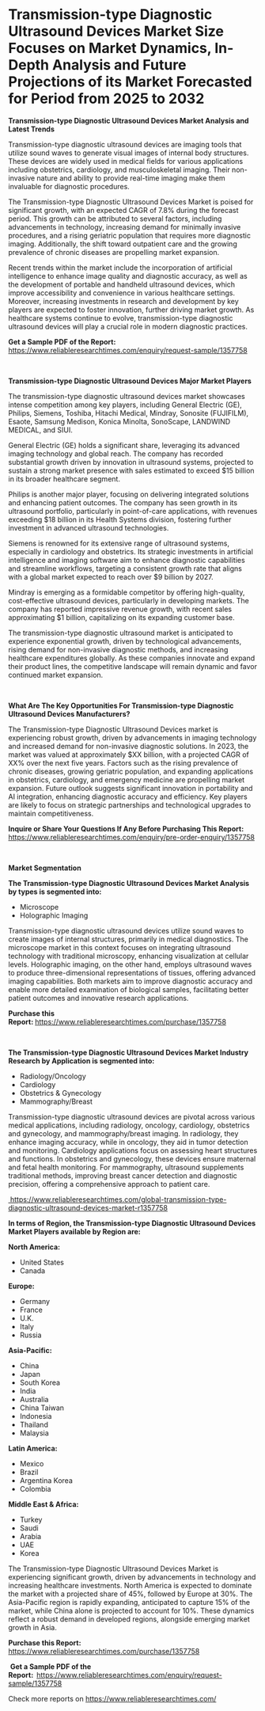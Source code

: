 <p><h1>Transmission-type Diagnostic Ultrasound Devices Market Size Focuses on Market Dynamics, In-Depth Analysis and Future Projections of its Market Forecasted for Period from 2025 to 2032</h1></p><p><strong>Transmission-type Diagnostic Ultrasound Devices Market Analysis and Latest Trends</strong></p>
<p><p>Transmission-type diagnostic ultrasound devices are imaging tools that utilize sound waves to generate visual images of internal body structures. These devices are widely used in medical fields for various applications including obstetrics, cardiology, and musculoskeletal imaging. Their non-invasive nature and ability to provide real-time imaging make them invaluable for diagnostic procedures.</p><p>The Transmission-type Diagnostic Ultrasound Devices Market is poised for significant growth, with an expected CAGR of 7.8% during the forecast period. This growth can be attributed to several factors, including advancements in technology, increasing demand for minimally invasive procedures, and a rising geriatric population that requires more diagnostic imaging. Additionally, the shift toward outpatient care and the growing prevalence of chronic diseases are propelling market expansion.</p><p>Recent trends within the market include the incorporation of artificial intelligence to enhance image quality and diagnostic accuracy, as well as the development of portable and handheld ultrasound devices, which improve accessibility and convenience in various healthcare settings. Moreover, increasing investments in research and development by key players are expected to foster innovation, further driving market growth. As healthcare systems continue to evolve, transmission-type diagnostic ultrasound devices will play a crucial role in modern diagnostic practices.</p></p>
<p><strong>Get a Sample PDF of the Report:&nbsp;</strong> <a href="https://www.reliableresearchtimes.com/enquiry/request-sample/1357758?utm_campaign=3444&utm_medium=2&utm_source=Github&utm_content=ia&utm_term=11042025&utm_id=transmission-type-diagnostic-ultrasound-devices">https://www.reliableresearchtimes.com/enquiry/request-sample/1357758</a></p>
<p>&nbsp;</p>
<p><strong>Transmission-type Diagnostic Ultrasound Devices Major Market Players</strong></p>
<p><p>The transmission-type diagnostic ultrasound devices market showcases intense competition among key players, including General Electric (GE), Philips, Siemens, Toshiba, Hitachi Medical, Mindray, Sonosite (FUJIFILM), Esaote, Samsung Medison, Konica Minolta, SonoScape, LANDWIND MEDICAL, and SIUI. </p><p>General Electric (GE) holds a significant share, leveraging its advanced imaging technology and global reach. The company has recorded substantial growth driven by innovation in ultrasound systems, projected to sustain a strong market presence with sales estimated to exceed $15 billion in its broader healthcare segment.</p><p>Philips is another major player, focusing on delivering integrated solutions and enhancing patient outcomes. The company has seen growth in its ultrasound portfolio, particularly in point-of-care applications, with revenues exceeding $18 billion in its Health Systems division, fostering further investment in advanced ultrasound technologies.</p><p>Siemens is renowned for its extensive range of ultrasound systems, especially in cardiology and obstetrics. Its strategic investments in artificial intelligence and imaging software aim to enhance diagnostic capabilities and streamline workflows, targeting a consistent growth rate that aligns with a global market expected to reach over $9 billion by 2027.</p><p>Mindray is emerging as a formidable competitor by offering high-quality, cost-effective ultrasound devices, particularly in developing markets. The company has reported impressive revenue growth, with recent sales approximating $1 billion, capitalizing on its expanding customer base.</p><p>The transmission-type diagnostic ultrasound market is anticipated to experience exponential growth, driven by technological advancements, rising demand for non-invasive diagnostic methods, and increasing healthcare expenditures globally. As these companies innovate and expand their product lines, the competitive landscape will remain dynamic and favor continued market expansion.</p></p>
<p>&nbsp;</p>
<p><strong>What Are The Key Opportunities For Transmission-type Diagnostic Ultrasound Devices Manufacturers?</strong></p>
<p><p>The Transmission-type Diagnostic Ultrasound Devices market is experiencing robust growth, driven by advancements in imaging technology and increased demand for non-invasive diagnostic solutions. In 2023, the market was valued at approximately $XX billion, with a projected CAGR of XX% over the next five years. Factors such as the rising prevalence of chronic diseases, growing geriatric population, and expanding applications in obstetrics, cardiology, and emergency medicine are propelling market expansion. Future outlook suggests significant innovation in portability and AI integration, enhancing diagnostic accuracy and efficiency. Key players are likely to focus on strategic partnerships and technological upgrades to maintain competitiveness.</p></p>
<p><strong>Inquire or Share Your Questions If Any Before Purchasing This Report:</strong> <a href="https://www.reliableresearchtimes.com/enquiry/pre-order-enquiry/1357758?utm_campaign=3444&utm_medium=2&utm_source=Github&utm_content=ia&utm_term=11042025&utm_id=transmission-type-diagnostic-ultrasound-devices">https://www.reliableresearchtimes.com/enquiry/pre-order-enquiry/1357758</a></p>
<p>&nbsp;</p>
<p><strong>Market Segmentation</strong></p>
<p><strong>The Transmission-type Diagnostic Ultrasound Devices Market Analysis by types is segmented into:</strong></p>
<p><ul><li>Microscope</li><li>Holographic Imaging</li></ul></p>
<p><p>Transmission-type diagnostic ultrasound devices utilize sound waves to create images of internal structures, primarily in medical diagnostics. The microscope market in this context focuses on integrating ultrasound technology with traditional microscopy, enhancing visualization at cellular levels. Holographic imaging, on the other hand, employs ultrasound waves to produce three-dimensional representations of tissues, offering advanced imaging capabilities. Both markets aim to improve diagnostic accuracy and enable more detailed examination of biological samples, facilitating better patient outcomes and innovative research applications.</p></p>
<p><strong>Purchase this Report:&nbsp;</strong><a href="https://www.reliableresearchtimes.com/purchase/1357758?utm_campaign=3444&utm_medium=2&utm_source=Github&utm_content=ia&utm_term=11042025&utm_id=transmission-type-diagnostic-ultrasound-devices">https://www.reliableresearchtimes.com/purchase/1357758</a></p>
<p>&nbsp;</p>
<p><strong>The Transmission-type Diagnostic Ultrasound Devices Market Industry Research by Application is segmented into:</strong></p>
<p><ul><li>Radiology/Oncology</li><li>Cardiology</li><li>Obstetrics & Gynecology</li><li>Mammography/Breast</li></ul></p>
<p><p>Transmission-type diagnostic ultrasound devices are pivotal across various medical applications, including radiology, oncology, cardiology, obstetrics and gynecology, and mammography/breast imaging. In radiology, they enhance imaging accuracy, while in oncology, they aid in tumor detection and monitoring. Cardiology applications focus on assessing heart structures and functions. In obstetrics and gynecology, these devices ensure maternal and fetal health monitoring. For mammography, ultrasound supplements traditional methods, improving breast cancer detection and diagnostic precision, offering a comprehensive approach to patient care.</p></p>
<p><a href="https://www.reliableresearchtimes.com/global-transmission-type-diagnostic-ultrasound-devices-market-r1357758?utm_campaign=3444&utm_medium=2&utm_source=Github&utm_content=ia&utm_term=11042025&utm_id=transmission-type-diagnostic-ultrasound-devices">&nbsp;https://www.reliableresearchtimes.com/global-transmission-type-diagnostic-ultrasound-devices-market-r1357758</a></p>
<p><strong>In terms of Region, the Transmission-type Diagnostic Ultrasound Devices Market Players available by Region are:</strong></p>
<p>
    <p> <strong> North America: </strong>
        <ul>
            <li>United States</li>
            <li>Canada</li>
        </ul>
        </p> 
    <p> <strong> Europe: </strong>
        <ul>
            <li>Germany</li>
            <li>France</li>
            <li>U.K.</li>
            <li>Italy</li>
            <li>Russia</li>
        </ul>
        </p> 
    <p> <strong> Asia-Pacific: </strong>
        <ul>
            <li>China</li>
            <li>Japan</li>
            <li>South Korea</li>
            <li>India</li>
            <li>Australia</li>
            <li>China Taiwan</li>
            <li>Indonesia</li>
            <li>Thailand</li>
            <li>Malaysia</li>
        </ul>
        </p> 
    <p> <strong> Latin America: </strong>
        <ul>
            <li>Mexico</li>
            <li>Brazil</li>
            <li>Argentina Korea</li>
            <li>Colombia</li>
        </ul>
        </p> 
    <p> <strong> Middle East & Africa: </strong>
        <ul>
            <li>Turkey</li>
            <li>Saudi</li>
            <li>Arabia</li>
            <li>UAE</li>
            <li>Korea</li>
        </ul>
    </p>
    </p>
<p><p>The Transmission-type Diagnostic Ultrasound Devices Market is experiencing significant growth, driven by advancements in technology and increasing healthcare investments. North America is expected to dominate the market with a projected share of 45%, followed by Europe at 30%. The Asia-Pacific region is rapidly expanding, anticipated to capture 15% of the market, while China alone is projected to account for 10%. These dynamics reflect a robust demand in developed regions, alongside emerging market growth in Asia.</p></p>
<p><strong>Purchase this Report: </strong><a href="https://www.reliableresearchtimes.com/purchase/1357758?utm_campaign=3444&utm_medium=2&utm_source=Github&utm_content=ia&utm_term=11042025&utm_id=transmission-type-diagnostic-ultrasound-devices">https://www.reliableresearchtimes.com/purchase/1357758</a></p>
<p>&nbsp;<strong>Get a Sample PDF of the Report:&nbsp;&nbsp;</strong><a href="https://www.reliableresearchtimes.com/enquiry/request-sample/1357758?utm_campaign=3444&utm_medium=2&utm_source=Github&utm_content=ia&utm_term=11042025&utm_id=transmission-type-diagnostic-ultrasound-devices">https://www.reliableresearchtimes.com/enquiry/request-sample/1357758</a></p>
<p><strong></strong></p>
<p>Check more reports on <a href="https://www.reliableresearchtimes.com/?utm_campaign=3444&utm_medium=2&utm_source=Github&utm_content=ia&utm_term=11042025&utm_id=transmission-type-diagnostic-ultrasound-devices">https://www.reliableresearchtimes.com/</a></p>